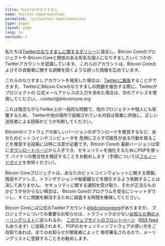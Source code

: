 ```yaml
---
title: Twitterのなりすまし
name: twitter-impersonation
permalink: /ja/twitter-impersonation/
type: pages
layout: page
lang: ja
version: 1
---
```

私たちは[Twitterのなりすましに関するポリシー][]に違反し、Bitcoin Coreのプロジェクトや
Bitcoin Coreと関係のある有名な個人になりすましたいくつかのTwitterアカウントを認識しています。
これらのアカウントは、Bitcoin Coreおよびその貢献者に関する誤解を招くような誤った情報を広めています。

これらのなりすましアカウントを発見した場合は、[Twitterに報告]することができます。
TwitterにBitcoin Coreのなりすましの問題を報告する際に、Twitterがプロジェクトの
公式メールアドレスの入力を求めた場合は、次のアドレスを使用してください。
contact<span style="display:none"></span>@bitcoincore.org

これは残念ながらTwitter上の一般的な問題で、他のプロジェクトや個人にも影響するため、
Twitterや他の場所で投稿されている内容は慎重に評価し、正しい送信者による投稿かどうか判断してください。

Bitcoinのソフトウェアの新しいバージョンのダウンロードを推奨するなど、あなたのビットコインやコンピュータを
危険にさらす可能性がある行動を取ることを推奨する投稿には特に注意が必要です。Bitcoin Coreの
最新バージョンは常に[ダウンロードページ][]から入手でき、セキュリティを強化するためにPGPを使って
バイナリの整合性を検証することをお勧めします（手順については[フルノードガイド][]を参照ください）。

Bitcoin Coreプロジェクトは、あなたのビットコインウォレットに関する情報、
残高やアドレス、トランザクションや秘密鍵などを開示するよう依頼することは決してありません。
セキュリティに関する通知を受け取り、それが正当なものかどうか分からない場合は、
Bitcoin Coreのプログラムを安全にシャットダウンし、すぐに問題を解消するために調査する時間を確保してください。

Bitcoin Coreには公式のTwitterアカウント[@bitcoincoreorg][]がありますが、
プロジェクトについての重要なお知らせは、トラフィックの少ない[お知らせ用のメーリングリスト][]に送られるか、
[このウェブサイトのフロントページ][]（[RSS feed][]もあります）に投稿されます。
PGPのセキュリティソフトウェアの使い方をご存知であれば、全てのお知らせが開発者によって
暗号署名されるので、メーリングリストに登録することをお勧めします。

[Twitterのなりすましに関するポリシー]: https://support.twitter.com/articles/18366#
[Twitterに報告]: https://support.twitter.com/forms/impersonation
[@bitcoincoreorg]: https://twitter.com/bitcoincoreorg
[お知らせ用のメーリングリスト]: /ja/list/announcements/join/
[このウェブサイトのフロントページ]: /
[RSS feed]: /en/rss.xml
[ダウンロードページ]: /en/download
[フルノードガイド]: https://bitcoin.org/en/full-node
